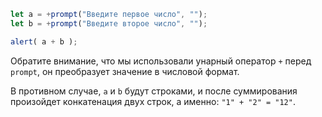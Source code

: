 

```js run demo
let a = +prompt("Введите первое число", "");
let b = +prompt("Введите второе число", "");

alert( a + b );
```

Обратите внимание, что мы использовали унарный оператор `+` перед `prompt`, он преобразует значение в числовой формат.

В противном случае, `a` и `b` будут строками, и после суммирования произойдет конкатенация двух строк, а именно: `"1" + "2" = "12"`.
